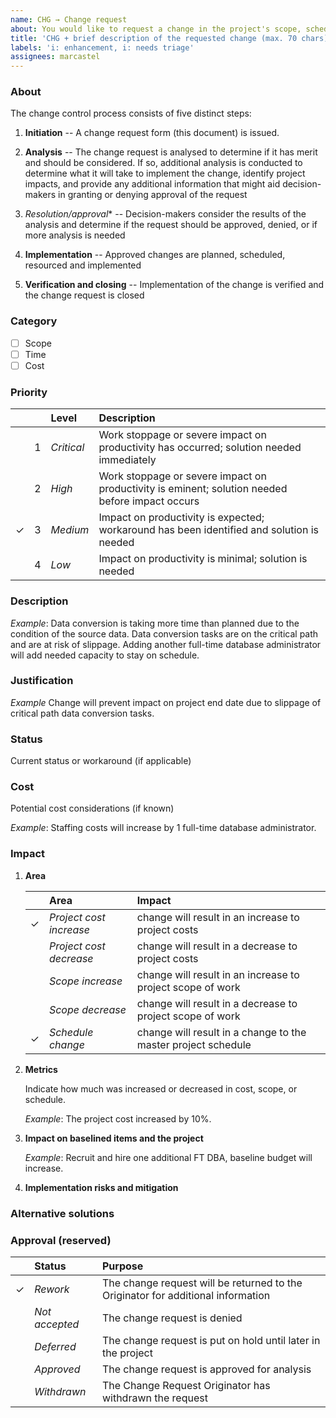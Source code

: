```yaml
---
name: CHG → Change request
about: You would like to request a change in the project's scope, schedule, or costs.
title: 'CHG + brief description of the requested change (max. 70 chars)'
labels: 'i: enhancement, i: needs triage'
assignees: marcastel
---
```


### About

The change control process consists of five distinct steps:

1.  **Initiation** -- A change request form (this document) is issued.

2.  **Analysis** -- The change request is analysed to determine if it has merit and should be considered. If so, additional analysis is conducted to determine what it will take to implement the change, identify project impacts, and provide any additional information that might aid decision-makers in granting or denying approval of the request

3.  *Resolution/approval** -- Decision-makers consider the results of the analysis and determine if the request should be approved, denied, or if more analysis is needed

4.  **Implementation** -- Approved changes are planned, scheduled, resourced and implemented

5.  **Verification and closing** -- Implementation of the change is verified and the change request is closed

### Category

- [ ] Scope
- [ ] Time
- [ ] Cost

### Priority

|   | | Level | Description |
|:-:|:-:|:---------------|:------------------------------------------------------------------------------------------------------|
|   | 1 | _Critical_     | Work stoppage or severe impact on productivity has occurred; solution needed immediately |
|   | 2 | _High_         | Work stoppage or severe impact on productivity is eminent; solution needed before impact occurs |
| ✓ | 3 | _Medium_       | Impact on productivity is expected; workaround has been identified and solution is needed |
|   | 4 | _Low_          | Impact on productivity is minimal; solution is needed |

### Description

_Example_: Data conversion is taking more time than planned due to the condition of the source data. Data conversion tasks are on the critical path and are at risk of slippage. Adding another full-time database administrator will add needed capacity to stay on schedule.

### Justification

_Example_ Change will prevent impact on project end date due to slippage of critical path data conversion tasks.

### Status

Current status or workaround (if applicable)

### Cost

Potential cost considerations (if known)

_Example_: Staffing costs will increase by 1 full-time database administrator.

### Impact

1.  **Area**

    |   | Area | Impact |
    |:-:|:---------------|:------------------------------------------------------------------------------------------------------|
    | ✓ | _Project cost increase_ | change will result in an increase to project costs |
    |   | _Project cost decrease_ | change will result in a decrease to project costs |
    |   | _Scope increase_        | change will result in an increase to project scope of work |
    |   | _Scope decrease_        | change will result in a decrease to project scope of work |
    | ✓ | _Schedule change_       | change will result in a change to the master project schedule |

1.  **Metrics**

    Indicate how much was increased or decreased in cost, scope, or schedule.

    _Example_: The project cost increased by 10%.

1.  **Impact on baselined items and the project**

    _Example_: Recruit and hire one additional FT DBA, baseline budget will increase.

1.  **Implementation risks and mitigation**

### Alternative solutions



### Approval (reserved)

|   | Status         | Purpose |
|:-:|:---------------|:----------------------------------------------------------------------------------------------------------|
| ✓ | _Rework_       | The change request will be returned to the Originator for additional information |
|   | _Not accepted_ | The change request is denied |
|   | _Deferred_     | The change request is put on hold until later in the project |
|   | _Approved_     | The change request is approved for analysis |
|   | _Withdrawn_    | The Change Request Originator has withdrawn the request |

